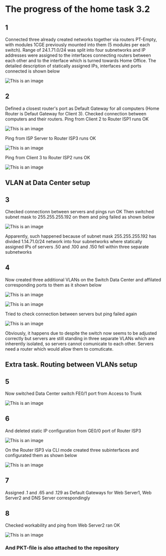 # The progress of the home task 3.2

 ## 1
Connected three already created networks together via routers PT-Empty, with modules 1CGE previously mounted into them (5 modules per each switch).
Range of 24.1.71.0/24 was split into four subnetworks and IP addresses were assigned to the interfaces connecting routers between each other and to the interface which is turned towards Home Office.
The detailed description of statically assigned IPs, interfaces and ports connected is shown below

![This is an image](https://github.com/Ihor-2022/DevOps_online_Kyiv_2022Q1Q2/blob/master/m3/task3.2/001.png)

 ## 2
Defined a closest router's port as Default Gateway for all computers (Home Router is Defaut Gateway for Client 3).
Checked connection between computers and their routers. 
Ping from Client 2 to Router ISP1 runs OK

![This is an image](https://github.com/Ihor-2022/DevOps_online_Kyiv_2022Q1Q2/blob/master/m3/task3.2/002.png)

Ping from ISP Server to Router ISP3 runs OK

![This is an image](https://github.com/Ihor-2022/DevOps_online_Kyiv_2022Q1Q2/blob/master/m3/task3.2/003.png)

Ping from Client 3 to Router ISP2 runs OK

![This is an image](https://github.com/Ihor-2022/DevOps_online_Kyiv_2022Q1Q2/blob/master/m3/task3.2/004.png)

 ## VLAN at Data Center setup
 ## 3
Checked connectionn between servers and pings run OK
Then switched subnet mask to 255.255.255.192 on them and ping failed as shown below

![This is an image](https://github.com/Ihor-2022/DevOps_online_Kyiv_2022Q1Q2/blob/master/m3/task3.2/005.png)

Apparently, such happened because of subnet mask 255.255.255.192 has divided 1.14.71.0/24 network into four subnetworks where statically assigned IPs of servers .50 and .100 and .150 fell within three separate subnetworks

 ## 4
Now created three additional VLANs on the Switch Data Center and affilated corresponding ports to them as it shown below

![This is an image](https://github.com/Ihor-2022/DevOps_online_Kyiv_2022Q1Q2/blob/master/m3/task3.2/006.png)

![This is an image](https://github.com/Ihor-2022/DevOps_online_Kyiv_2022Q1Q2/blob/master/m3/task3.2/007.png)

Tried to check connection between servers but ping failed again 

![This is an image](https://github.com/Ihor-2022/DevOps_online_Kyiv_2022Q1Q2/blob/master/m3/task3.2/008.png)

Obviously, it happens due to despite the switch now seems to be adjusted correctly but servers are still standing in three separate VLANs which are inherently isolated, so servers cannot comunicate to each other. Servers need a router which would allow them to comuticate. 

 ## Extra task. Routing between VLANs setup
 ## 5
Now switched Data Center switch FE0/1 port from Access to Trunk

![This is an image](https://github.com/Ihor-2022/DevOps_online_Kyiv_2022Q1Q2/blob/master/m3/task3.2/009.png)

 ## 6 
 And deleted static IP configuration from GE0/0 port of Router ISP3

![This is an image](https://github.com/Ihor-2022/DevOps_online_Kyiv_2022Q1Q2/blob/master/m3/task3.2/010.png)

On the Router ISP3 via CLI mode created three subinterfaces and configurated them as shown below

![This is an image](https://github.com/Ihor-2022/DevOps_online_Kyiv_2022Q1Q2/blob/master/m3/task3.2/011.png)

 ## 7
Assigned .1 and .65 and .129 as Default Gateways for Web Server1, Web Server2 and DNS Server correspondingly

 ## 8
Checked workability and ping from Web Server2 ran OK

![This is an image](https://github.com/Ihor-2022/DevOps_online_Kyiv_2022Q1Q2/blob/master/m3/task3.2/012.png)

### And PKT-file is also attached to the repository
